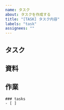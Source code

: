 ```yaml
---
name: タスク
about: タスクを作成する
title: "[TASK] タスク内容"
labels: "task"
assignees: ""
---
```


## タスク　<!-- タスク内容を明確かつ簡潔に説明してください。 -->

## 資料　<!-- 資料があれば、追加してください。 -->

## 作業　<!-- 作業内容を箇条書きで記述しください。 -->

```[tasklist]
### tasks
- [ ]
```
